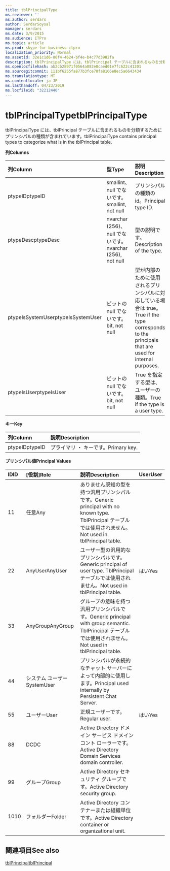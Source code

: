 ```yaml
---
title: tblPrincipalType
ms.reviewer: ''
ms.author: serdars
author: SerdarSoysal
manager: serdars
ms.date: 3/9/2015
ms.audience: ITPro
ms.topic: article
ms.prod: skype-for-business-itpro
localization_priority: Normal
ms.assetid: 32e1c1d6-80f4-4624-bf4e-b4c77d3982fa
description: tblPrincipalType には、tblPrincipal テーブルに含まれるものを分類するためにプリンシパルの種類が含まれています。
ms.openlocfilehash: ab2cb28971f0564a082e0caed01e7fc622c41201
ms.sourcegitcommit: 111bf6255fa877b3fce70fa8166e8ec5a6643434
ms.translationtype: MT
ms.contentlocale: ja-JP
ms.lasthandoff: 04/23/2019
ms.locfileid: "32212440"
---
```

# <a name="tblprincipaltype"></a><span data-ttu-id="a8057-103">tblPrincipalType</span><span class="sxs-lookup"><span data-stu-id="a8057-103">tblPrincipalType</span></span>
 
<span data-ttu-id="a8057-104">tblPrincipalType には、tblPrincipal テーブルに含まれるものを分類するためにプリンシパルの種類が含まれています。</span><span class="sxs-lookup"><span data-stu-id="a8057-104">tblPrincipalType contains principal types to categorize what is in the tblPrincipal table.</span></span>
  
<span data-ttu-id="a8057-105">**列**</span><span class="sxs-lookup"><span data-stu-id="a8057-105">**Columns**</span></span>

|<span data-ttu-id="a8057-106">**列**</span><span class="sxs-lookup"><span data-stu-id="a8057-106">**Column**</span></span>|<span data-ttu-id="a8057-107">**型**</span><span class="sxs-lookup"><span data-stu-id="a8057-107">**Type**</span></span>|<span data-ttu-id="a8057-108">**説明**</span><span class="sxs-lookup"><span data-stu-id="a8057-108">**Description**</span></span>|
|:-----|:-----|:-----|
|<span data-ttu-id="a8057-109">ptypeID</span><span class="sxs-lookup"><span data-stu-id="a8057-109">ptypeID</span></span>  <br/> |<span data-ttu-id="a8057-110">smallint、null でないです。</span><span class="sxs-lookup"><span data-stu-id="a8057-110">smallint, not null</span></span>  <br/> |<span data-ttu-id="a8057-111">プリンシパルの種類の id。</span><span class="sxs-lookup"><span data-stu-id="a8057-111">Principal type ID.</span></span>  <br/> |
|<span data-ttu-id="a8057-112">ptypeDesc</span><span class="sxs-lookup"><span data-stu-id="a8057-112">ptypeDesc</span></span>  <br/> |<span data-ttu-id="a8057-113">nvarchar (256)、null でないです。</span><span class="sxs-lookup"><span data-stu-id="a8057-113">nvarchar (256), not null</span></span>  <br/> |<span data-ttu-id="a8057-114">型の説明です。</span><span class="sxs-lookup"><span data-stu-id="a8057-114">Description of the type.</span></span>  <br/> |
|<span data-ttu-id="a8057-115">ptypeIsSystemUser</span><span class="sxs-lookup"><span data-stu-id="a8057-115">ptypeIsSystemUser</span></span>  <br/> |<span data-ttu-id="a8057-116">ビットの null でないです。</span><span class="sxs-lookup"><span data-stu-id="a8057-116">bit, not null</span></span>  <br/> |<span data-ttu-id="a8057-117">型が内部のために使用されるプリンシパルに対応している場合は true。</span><span class="sxs-lookup"><span data-stu-id="a8057-117">True if the type corresponds to the principals that are used for internal purposes.</span></span>  <br/> |
|<span data-ttu-id="a8057-118">ptypeIsUser</span><span class="sxs-lookup"><span data-stu-id="a8057-118">ptypeIsUser</span></span>  <br/> |<span data-ttu-id="a8057-119">ビットの null でないです。</span><span class="sxs-lookup"><span data-stu-id="a8057-119">bit, not null</span></span>  <br/> |<span data-ttu-id="a8057-120">True を指定する型は、ユーザーの種類。</span><span class="sxs-lookup"><span data-stu-id="a8057-120">True if the type is a user type.</span></span>  <br/> |
   
<span data-ttu-id="a8057-121">**キー**</span><span class="sxs-lookup"><span data-stu-id="a8057-121">**Key**</span></span>

|<span data-ttu-id="a8057-122">**列**</span><span class="sxs-lookup"><span data-stu-id="a8057-122">**Column**</span></span>|<span data-ttu-id="a8057-123">**説明**</span><span class="sxs-lookup"><span data-stu-id="a8057-123">**Description**</span></span>|
|:-----|:-----|
|<span data-ttu-id="a8057-124">ptypeID</span><span class="sxs-lookup"><span data-stu-id="a8057-124">ptypeID</span></span>  <br/> |<span data-ttu-id="a8057-125">プライマリ ・ キーです。</span><span class="sxs-lookup"><span data-stu-id="a8057-125">Primary key.</span></span>  <br/> |
   
<span data-ttu-id="a8057-126">**プリンシパル値**</span><span class="sxs-lookup"><span data-stu-id="a8057-126">**Principal Values**</span></span>

|<span data-ttu-id="a8057-127">**ID**</span><span class="sxs-lookup"><span data-stu-id="a8057-127">**ID**</span></span>|<span data-ttu-id="a8057-128">**[役割]**</span><span class="sxs-lookup"><span data-stu-id="a8057-128">**Role**</span></span>|<span data-ttu-id="a8057-129">**説明**</span><span class="sxs-lookup"><span data-stu-id="a8057-129">**Description**</span></span>|<span data-ttu-id="a8057-130">**User**</span><span class="sxs-lookup"><span data-stu-id="a8057-130">**User**</span></span>|
|:-----|:-----|:-----|:-----|
|<span data-ttu-id="a8057-131">1</span><span class="sxs-lookup"><span data-stu-id="a8057-131">1</span></span>  <br/> |<span data-ttu-id="a8057-132">任意</span><span class="sxs-lookup"><span data-stu-id="a8057-132">Any</span></span>  <br/> |<span data-ttu-id="a8057-133">ありません既知の型を持つ汎用プリンシパルです。</span><span class="sxs-lookup"><span data-stu-id="a8057-133">Generic principal with no known type.</span></span> <span data-ttu-id="a8057-134">TblPrincipal テーブルでは使用されません。</span><span class="sxs-lookup"><span data-stu-id="a8057-134">Not used in tblPrincipal table.</span></span>  <br/> ||
|<span data-ttu-id="a8057-135">2</span><span class="sxs-lookup"><span data-stu-id="a8057-135">2</span></span>  <br/> |<span data-ttu-id="a8057-136">AnyUser</span><span class="sxs-lookup"><span data-stu-id="a8057-136">AnyUser</span></span>  <br/> |<span data-ttu-id="a8057-137">ユーザー型の汎用的なプリンシパルです。</span><span class="sxs-lookup"><span data-stu-id="a8057-137">Generic principal of user type.</span></span> <span data-ttu-id="a8057-138">TblPrincipal テーブルでは使用されません。</span><span class="sxs-lookup"><span data-stu-id="a8057-138">Not used in tblPrincipal table.</span></span>  <br/> |<span data-ttu-id="a8057-139">はい</span><span class="sxs-lookup"><span data-stu-id="a8057-139">Yes</span></span>  <br/> |
|<span data-ttu-id="a8057-140">3</span><span class="sxs-lookup"><span data-stu-id="a8057-140">3</span></span>  <br/> |<span data-ttu-id="a8057-141">AnyGroup</span><span class="sxs-lookup"><span data-stu-id="a8057-141">AnyGroup</span></span>  <br/> |<span data-ttu-id="a8057-142">グループの意味を持つ汎用プリンシパルです。</span><span class="sxs-lookup"><span data-stu-id="a8057-142">Generic principal with group semantic.</span></span> <span data-ttu-id="a8057-143">TblPrincipal テーブルでは使用されません。</span><span class="sxs-lookup"><span data-stu-id="a8057-143">Not used in tblPrincipal table.</span></span>  <br/> ||
|<span data-ttu-id="a8057-144">4</span><span class="sxs-lookup"><span data-stu-id="a8057-144">4</span></span>  <br/> |<span data-ttu-id="a8057-145">システム ユーザー</span><span class="sxs-lookup"><span data-stu-id="a8057-145">SystemUser</span></span>  <br/> |<span data-ttu-id="a8057-146">プリンシパルが永続的なチャット サーバーによって内部的に使用します。</span><span class="sxs-lookup"><span data-stu-id="a8057-146">Principal used internally by Persistent Chat Server.</span></span>  <br/> ||
|<span data-ttu-id="a8057-147">5</span><span class="sxs-lookup"><span data-stu-id="a8057-147">5</span></span>  <br/> |<span data-ttu-id="a8057-148">ユーザー</span><span class="sxs-lookup"><span data-stu-id="a8057-148">User</span></span>  <br/> |<span data-ttu-id="a8057-149">正規ユーザーです。</span><span class="sxs-lookup"><span data-stu-id="a8057-149">Regular user.</span></span>  <br/> |<span data-ttu-id="a8057-150">はい</span><span class="sxs-lookup"><span data-stu-id="a8057-150">Yes</span></span>  <br/> |
|<span data-ttu-id="a8057-151">8</span><span class="sxs-lookup"><span data-stu-id="a8057-151">8</span></span>  <br/> |<span data-ttu-id="a8057-152">DC</span><span class="sxs-lookup"><span data-stu-id="a8057-152">DC</span></span>  <br/> |<span data-ttu-id="a8057-153">Active Directory ドメイン サービス ドメイン コント ローラーです。</span><span class="sxs-lookup"><span data-stu-id="a8057-153">Active Directory Domain Services domain controller.</span></span>  <br/> ||
|<span data-ttu-id="a8057-154">9</span><span class="sxs-lookup"><span data-stu-id="a8057-154">9</span></span>  <br/> |<span data-ttu-id="a8057-155">グループ</span><span class="sxs-lookup"><span data-stu-id="a8057-155">Group</span></span>  <br/> |<span data-ttu-id="a8057-156">Active Directory セキュリティ グループです。</span><span class="sxs-lookup"><span data-stu-id="a8057-156">Active Directory security group.</span></span>  <br/> ||
|<span data-ttu-id="a8057-157">10</span><span class="sxs-lookup"><span data-stu-id="a8057-157">10</span></span>  <br/> |<span data-ttu-id="a8057-158">フォルダー</span><span class="sxs-lookup"><span data-stu-id="a8057-158">Folder</span></span>  <br/> |<span data-ttu-id="a8057-159">Active Directory コンテナーまたは組織単位です。</span><span class="sxs-lookup"><span data-stu-id="a8057-159">Active Directory container or organizational unit.</span></span>  <br/> ||
   
## <a name="see-also"></a><span data-ttu-id="a8057-160">関連項目</span><span class="sxs-lookup"><span data-stu-id="a8057-160">See also</span></span>

[<span data-ttu-id="a8057-161">tblPrincipal</span><span class="sxs-lookup"><span data-stu-id="a8057-161">tblPrincipal</span></span>](tblprincipal.md)
